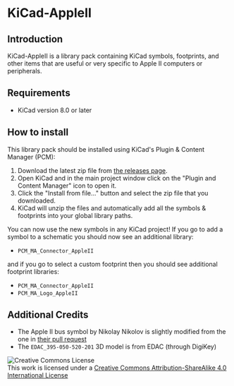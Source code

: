# KiCad-AppleII

## Introduction

KiCad-AppleII is a library pack containing KiCad symbols, footprints, and other items that are
useful or very specific to Apple II computers or peripherals.


## Requirements

 - KiCad version 8.0 or later


## How to install

This library pack should be installed using KiCad's Plugin & Content Manager (PCM):

 1. Download the latest zip file from [the releases page](https://github.com/markadev/KiCad-AppleII/releases).
 2. Open KiCad and in the main project window click on the "Plugin and Content Manager" icon to open it.
 3. Click the "Install from file..." button and select the zip file that you downloaded.
 4. KiCad will unzip the files and automatically add all the symbols & footprints into
    your global library paths.

You can now use the new symbols in any KiCad project! If you go to add a symbol to a schematic
you should now see an additional library:

 - `PCM_MA_Connector_AppleII`

and if you go to select a custom footprint then you should see additional footprint libraries:

 - `PCM_MA_Connector_AppleII`
 - `PCM_MA_Logo_AppleII`


## Additional Credits

 - The Apple II bus symbol by Nikolay Nikolov is slightly modified from the one in [their pull request](https://gitlab.com/kicad/libraries/kicad-symbols/-/merge_requests/3693)
 - The `EDAC_395-050-520-201` 3D model is from EDAC (through DigiKey)


![Creative Commons License](https://i.creativecommons.org/l/by-sa/4.0/88x31.png)  
This work is licensed under a [Creative Commons Attribution-ShareAlike 4.0 International License](http://creativecommons.org/licenses/by-sa/4.0/)
